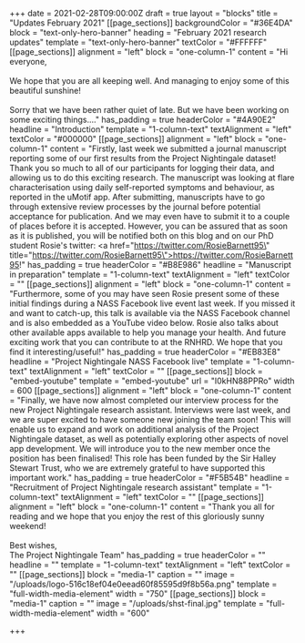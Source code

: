 +++
date = 2021-02-28T09:00:00Z
draft = true
layout = "blocks"
title = "Updates February 2021"
[[page_sections]]
backgroundColor = "#36E4DA"
block = "text-only-hero-banner"
heading = "February 2021 research updates"
template = "text-only-hero-banner"
textColor = "#FFFFFF"
[[page_sections]]
alignment = "left"
block = "one-column-1"
content = "Hi everyone,<br><br>We hope that you are all keeping well. And managing to enjoy some of this beautiful sunshine!<br><br>Sorry that we have been rather quiet of late. But we have been working on some exciting things...."
has_padding = true
headerColor = "#4A90E2"
headline = "Introduction"
template = "1-column-text"
textAlignment = "left"
textColor = "#000000"
[[page_sections]]
alignment = "left"
block = "one-column-1"
content = "Firstly, last week we submitted a journal manuscript reporting some of our first results from the Project Nightingale dataset! Thank you so much to all of our participants for logging their data, and allowing us to do this exciting research. The manuscript was looking at flare characterisation using daily self-reported symptoms and behaviour, as reported in the uMotif app. After submitting, manuscripts have to go through extensive review processes by the journal before potential acceptance for publication. And we may even have to submit it to a couple of places before it is accepted. However, you can be assured that as soon as it is published, you will be notified both on this blog and on our PhD student Rosie's twitter: <a href=\"https://twitter.com/RosieBarnett95\" title=\"https://twitter.com/RosieBarnett95\">https://twitter.com/RosieBarnett95</a>!"
has_padding = true
headerColor = "#B8E986"
headline = "Manuscript in preparation"
template = "1-column-text"
textAlignment = "left"
textColor = ""
[[page_sections]]
alignment = "left"
block = "one-column-1"
content = "Furthermore, some of you may have seen Rosie present some of these initial findings during a NASS Facebook live event last week. If you missed it and want to catch-up, this talk is available via the NASS Facebook channel and is also embedded as a YouTube video below. Rosie also talks about other available apps available to help you manage your health. And future exciting work that you can contribute to at the RNHRD. We hope that you find it interesting/useful!"
has_padding = true
headerColor = "#EB83E8"
headline = "Project Nightingale NASS Facebook live"
template = "1-column-text"
textAlignment = "left"
textColor = ""
[[page_sections]]
block = "embed-youtube"
template = "embed-youtube"
url = "I0kHN88PPRo"
width = 600
[[page_sections]]
alignment = "left"
block = "one-column-1"
content = "Finally, we have now almost completed our interview process for the new Project Nightingale research assistant. Interviews were last week, and we are super excited to have someone new joining the team soon! This will enable us to expand and work on additional analysis of the Project Nightingale dataset, as well as potentially exploring other aspects of novel app development. We will introduce you to the new member once the position has been finalised! This role has been funded by the Sir Halley Stewart Trust, who we are extremely grateful to have supported this important work."
has_padding = true
headerColor = "#F5B54B"
headline = "Recruitment of Project Nightingale research assistant"
template = "1-column-text"
textAlignment = "left"
textColor = ""
[[page_sections]]
alignment = "left"
block = "one-column-1"
content = "Thank you all for reading and we hope that you enjoy the rest of this gloriously sunny weekend!<br><br>Best wishes,<br>The Project Nightingale Team"
has_padding = true
headerColor = ""
headline = ""
template = "1-column-text"
textAlignment = "left"
textColor = ""
[[page_sections]]
block = "media-1"
caption = ""
image = "/uploads/logo-516c18ef04e0eead60f85595d9f8b56a.png"
template = "full-width-media-element"
width = "750"
[[page_sections]]
block = "media-1"
caption = ""
image = "/uploads/shst-final.jpg"
template = "full-width-media-element"
width = "600"

+++
